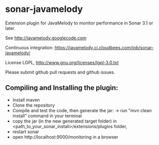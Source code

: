 sonar-javamelody
=========================

Extension plugin for JavaMelody to monitor performance in Sonar 3.1 or later.

See http://javamelody.googlecode.com

Continuous integration: https://javamelody.ci.cloudbees.com/job/sonar-javamelody/

License LGPL, http://www.gnu.org/licenses/lgpl-3.0.txt

Please submit github pull requests and github issues.


Compiling and Installing the plugin:
---------------------------------------
 - Install maven
 - Clone the repository
 - Compile and test the code, then generate the jar:
	-> run "mvn clean install" command in your terminal
 - copy the jar (in the new generated target folder) in \<path_to_your_sonar_install\>/extensions/plugins folder,
 - restart sonar
 - open http://localhost:9000/monitoring in a browser
 